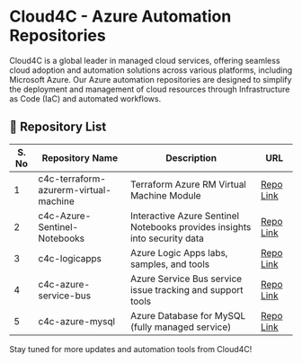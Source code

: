# Cloud4C - Azure Automation Repositories

Cloud4C is a global leader in managed cloud services, offering seamless cloud adoption and automation solutions across various platforms, including Microsoft Azure. Our Azure automation repositories are designed to simplify the deployment and management of cloud resources through Infrastructure as Code (IaC) and automated workflows.

## 🚀 Repository List

| S. No | Repository Name                                     | Description                                                              | URL                                                                                     |
|------|-----------------------------------------------------|--------------------------------------------------------------------------|-----------------------------------------------------------------------------------------|
| 1    | c4c-terraform-azurerm-virtual-machine                 | Terraform Azure RM Virtual Machine Module                                 | [Repo Link](https://github.com/c4c-azure/c4c-terraform-azurerm-virtual-machine)           |
| 2    | c4c-Azure-Sentinel-Notebooks                          | Interactive Azure Sentinel Notebooks provides insights into security data | [Repo Link](https://github.com/c4c-azure/c4c-Azure-Sentinel-Notebooks)                    |
| 3    | c4c-logicapps                                         | Azure Logic Apps labs, samples, and tools                                  | [Repo Link](https://github.com/c4c-azure/c4c-logicapps)                                   |
| 4    | c4c-azure-service-bus                                 | Azure Service Bus service issue tracking and support tools                | [Repo Link](https://github.com/c4c-azure/c4c-azure-service-bus)                           |
| 5    | c4c-azure-mysql                                       | Azure Database for MySQL (fully managed service)                          | [Repo Link](https://github.com/c4c-azure/c4c-azure-mysql)                                 |

Stay tuned for more updates and automation tools from Cloud4C!

